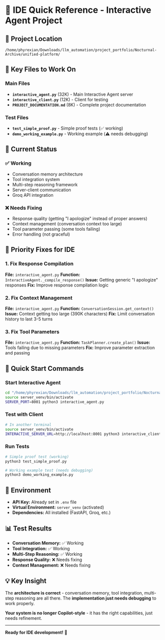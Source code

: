 # 🚀 IDE Quick Reference - Interactive Agent Project

## 📍 **Project Location**
```
/home/phyrexian/Downloads/llm_automation/project_portfolio/Nocturnal-Archive/unified-platform/
```

## 📁 **Key Files to Work On**

### Main Files
- **`interactive_agent.py`** (32K) - Main Interactive Agent server
- **`interactive_client.py`** (12K) - Client for testing
- **`PROJECT_DOCUMENTATION.md`** (8K) - Complete project documentation

### Test Files
- **`test_simple_proof.py`** - Simple proof tests (✅ working)
- **`demo_working_example.py`** - Working example (⚠️ needs debugging)

## 🔧 **Current Status**

### ✅ Working
- Conversation memory architecture
- Tool integration system  
- Multi-step reasoning framework
- Server-client communication
- Groq API integration

### ❌ Needs Fixing
- Response quality (getting "I apologize" instead of proper answers)
- Context management (conversation context too large)
- Tool parameter passing (some tools failing)
- Error handling (not graceful)

## 🎯 **Priority Fixes for IDE**

### 1. Fix Response Compilation
**File:** `interactive_agent.py`
**Function:** `InteractiveAgent._compile_response()`
**Issue:** Getting generic "I apologize" responses
**Fix:** Improve response compilation logic

### 2. Fix Context Management  
**File:** `interactive_agent.py`
**Function:** `ConversationSession.get_context()`
**Issue:** Context getting too large (390K characters)
**Fix:** Limit conversation history to last 3-5 turns

### 3. Fix Tool Parameters
**File:** `interactive_agent.py`
**Function:** `TaskPlanner.create_plan()`
**Issue:** Tools failing due to missing parameters
**Fix:** Improve parameter extraction and passing

## 🚀 **Quick Start Commands**

### Start Interactive Agent
```bash
cd "/home/phyrexian/Downloads/llm_automation/project_portfolio/Nocturnal-Archive/unified-platform"
source server_venv/bin/activate
SERVER_PORT=8001 python3 interactive_agent.py
```

### Test with Client
```bash
# In another terminal
source server_venv/bin/activate
INTERACTIVE_SERVER_URL=http://localhost:8001 python3 interactive_client.py
```

### Run Tests
```bash
# Simple proof test (working)
python3 test_simple_proof.py

# Working example test (needs debugging)
python3 demo_working_example.py
```

## 🔑 **Environment**
- **API Key:** Already set in `.env` file
- **Virtual Environment:** `server_venv` (activated)
- **Dependencies:** All installed (FastAPI, Groq, etc.)

## 📊 **Test Results**
- **Conversation Memory:** ✅ Working
- **Tool Integration:** ✅ Working
- **Multi-Step Reasoning:** ✅ Working
- **Response Quality:** ❌ Needs fixing
- **Context Management:** ❌ Needs fixing

## 💡 **Key Insight**
The **architecture is correct** - conversation memory, tool integration, multi-step reasoning are all there. The **implementation just needs debugging** to work properly.

**Your system is no longer Copilot-style** - it has the right capabilities, just needs refinement.

---

**Ready for IDE development!** 🎯